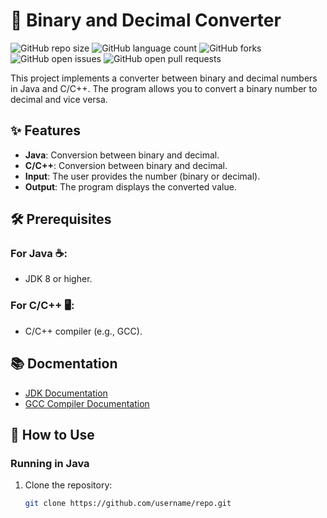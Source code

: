 # 🧮 Binary and Decimal Converter

![GitHub repo size](https://img.shields.io/github/repo-size/KiraKoba/Binary-Decimal?style=for-the-badge)
![GitHub language count](https://img.shields.io/github/languages/count/KiraKoba/Binary-Decimal?style=for-the-badge)
![GitHub forks](https://img.shields.io/github/forks/KiraKoba/Binary-Decimal?style=for-the-badge)
![GitHub open issues](https://img.shields.io/github/issues/KiraKoba/Binary-Decimal?style=for-the-badge)
![GitHub open pull requests](https://img.shields.io/github/issues-pr/KiraKoba/Binary-Decimal?style=for-the-badge)

This project implements a converter between binary and decimal numbers in Java and C/C++. The program allows you to convert a binary number to decimal and vice versa.

## ✨ Features

- **Java**: Conversion between binary and decimal.
- **C/C++**: Conversion between binary and decimal.
- **Input**: The user provides the number (binary or decimal).
- **Output**: The program displays the converted value.

## 🛠️ Prerequisites

### For Java ☕:
- JDK 8 or higher.

### For C/C++ 🖥️:
- C/C++ compiler (e.g., GCC).

## 📚 Docmentation
- [JDK Documentation](https://docs.oracle.com/en/java/javase/)
- [GCC Compiler Documentation](https://gcc.gnu.org/install/)

## 🚀 How to Use

### Running in Java

1. Clone the repository:
   ```bash
   git clone https://github.com/username/repo.git
